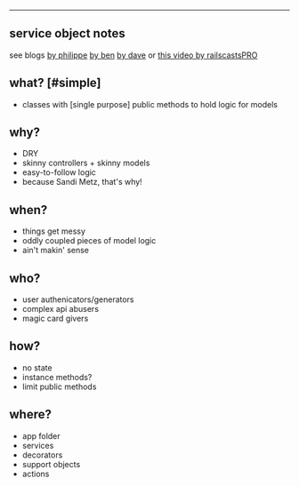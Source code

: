 ----
## service object notes 
see blogs 
[by philippe](http://brewhouse.io/blog/2014/04/30/gourmet-service-objects.html) 
[by ben](https://blog.engineyard.com/2014/keeping-your-rails-controllers-dry-with-services) 
[by dave](http://multithreaded.stitchfix.com/blog/2015/06/02/anatomy-of-service-objects-in-rails/)
or [this video by railscastsPRO](https://www.youtube.com/watch?v=LsUx0dWikmo)

## what? [#simple] 
* classes with [single purpose] public methods to hold logic for models

## why?
* DRY
* skinny controllers + skinny models
* easy-to-follow logic
* because Sandi Metz, that's why!

## when?
* things get messy
* oddly coupled pieces of model logic
* ain't makin' sense

## who?
* user authenicators/generators
* complex api abusers
* magic card givers

## how?
* no state
* instance methods?
* limit public methods

## where?
* app folder
* services
* decorators
* support objects
* actions
